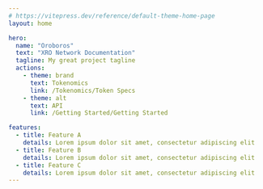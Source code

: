 ```yaml
---
# https://vitepress.dev/reference/default-theme-home-page
layout: home

hero:
  name: "Oroboros"
  text: "XRO Network Documentation"
  tagline: My great project tagline
  actions:
    - theme: brand
      text: Tokenomics
      link: /Tokenomics/Token Specs
    - theme: alt
      text: API
      link: /Getting Started/Getting Started

features:
  - title: Feature A
    details: Lorem ipsum dolor sit amet, consectetur adipiscing elit
  - title: Feature B
    details: Lorem ipsum dolor sit amet, consectetur adipiscing elit
  - title: Feature C
    details: Lorem ipsum dolor sit amet, consectetur adipiscing elit
---
```


<script setup>
import { ref } from 'vue'
import * as THREE from 'three';
import { OrbitControls } from 'three/addons/controls/OrbitControls.js';
import { GLTFLoader } from 'three/addons/loaders/GLTFLoader.js';

const clock = new THREE.Clock();
let camera, scene, renderer;
let mixer = undefined;
let modelReady = false

init();

function init() {

	const material = new THREE.MeshMatcapMaterial();
	const matcapTexture = new THREE.TextureLoader().load('/matcap_logo.png');
	material.matcap = matcapTexture;
	material.color.setHex( 0xdba2cc );

  	const hero = document.getElementsByClassName('VPHero VPHomeHero');
	const threeContainer = document.createElement( 'div' );
  	threeContainer.classList.add('three_js');


	camera = new THREE.PerspectiveCamera( 45, window.innerWidth / window.innerHeight, 0.25, 20 );
	camera.position.set( - 1.8, 0.6, 2.7 );

	scene = new THREE.Scene();
  	const light = new THREE.AmbientLight( 0xdba2cc ); // soft white light
  	scene.add( light );

	const loader = new GLTFLoader().setPath( '/' );
	loader.load( 'bg_model.glb', async function ( gltf ) {

		const model = gltf.scene;
		model.traverse((o) => {
			if (o.isMesh) o.material = material;
		});
		mixer = new THREE.AnimationMixer( model );
		const clips = gltf.animations;
		const clip = THREE.AnimationClip.findByName( clips, 'anim' );
		const action = mixer.clipAction( clip );
		console.log(gltf)
		console.log(clip)

		// wait until the model can be added to the scene without blocking due to shader compilation

		await renderer.compileAsync( model, camera, scene );

		scene.add( model );
		modelReady = true


		render();
        hero[0].appendChild( threeContainer );
		action.play();
        animate();
			
	} );

	renderer = new THREE.WebGLRenderer( { antialias: true, alpha: true } );
	renderer.setPixelRatio( window.devicePixelRatio );
	renderer.setSize( window.innerWidth, window.innerHeight );
	renderer.toneMapping = THREE.ACESFilmicToneMapping;
	renderer.toneMappingExposure = 1;
	threeContainer.appendChild( renderer.domElement );

	const controls = new OrbitControls( camera, renderer.domElement );
	controls.addEventListener( 'change', render ); // use if there is no animation loop
	controls.minDistance = 2;
	controls.maxDistance = 10;
	controls.target.set( 0, 0, - 0.2 );
	controls.update();

	window.addEventListener( 'resize', onWindowResize );

}

function onWindowResize() {

	camera.aspect = window.innerWidth / window.innerHeight;
	camera.updateProjectionMatrix();

	renderer.setSize( window.innerWidth, window.innerHeight );
    renderer.setClearColor( 0x000000, 0 );
    //renderer.setAnimationLoop( animate );
	render();

}			

			//

function render() {

	renderer.render( scene, camera );

}

function animate() {
	requestAnimationFrame(animate)

	//controls.update()

	if (mixer && modelReady) mixer.update(clock.getDelta())

	render()

}
</script>